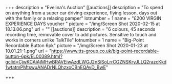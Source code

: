 +++
description = "Evelina's Auction"
[[auctions]]
description = "To spend on anything from a super car driving experience,  flying lesson, days out with the family or a relaxing pamper"
lotnumber = 1
name = "£200 VIRGIN EXPERIENCE DAYS voucher "
picture = "/img/Screen Shot 2020-02-15 at 18.13.06.png"
url = ""
[[auctions]]
description = "6 colours, 45 seconds recording time, removable cover to add pictures. Sensitive to touch and works in corners unlike TalkTile"
lotnumber = 1
name = "Big-Point Recordable Button 6pk"
picture = "/img/Screen Shot 2020-01-23 at 10.01.21-1.png"
url = "https://www.tts-group.co.uk/big-point-recordable-button-6pk/EL00389.html?gclid=CjwKCAiAjMHwBRAVEiwAzdLWGJ2nSiSoLrrCGZNSKryJLLQ2razcKkd1wtatmPMtswuANADrNLQhzxoCBnEQAvD_BwE"

+++

